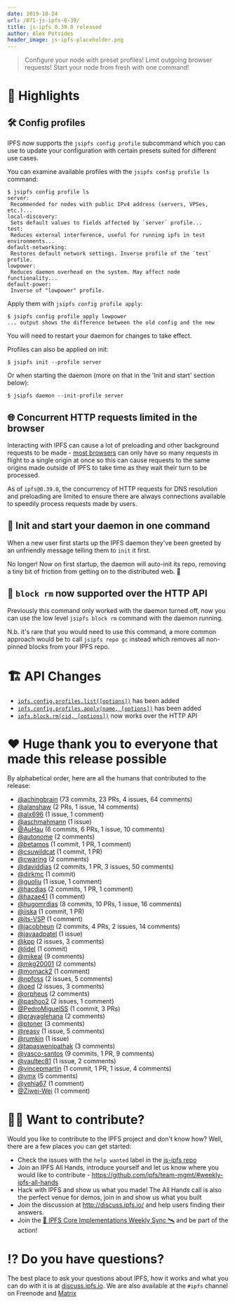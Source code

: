 ```yaml
---
date: 2019-10-24
url: /071-js-ipfs-0-39/
title: js-ipfs 0.39.0 released
author: Alex Potsides
header_image: js-ipfs-placeholder.png
---
```


> Configure your node with preset profiles! Limit outgoing browser requests! Start your node from fresh with one command!

# 🔦 Highlights

## 🛠 Config profiles

IPFS now supports the `jsipfs config profile` subcommand which you can use to update your configuration with certain presets suited for different use cases.

You can examine available profiles with the `jsipfs config profile ls` command:

```console
$ jsipfs config profile ls
server:
 Recommended for nodes with public IPv4 address (servers, VPSes, etc.)...
local-discovery:
 Sets default values to fields affected by `server` profile...
test:
 Reduces external interference, useful for running ipfs in test environments...
default-networking:
 Restores default network settings. Inverse profile of the `test` profile.
lowpower:
 Reduces daemon overhead on the system. May affect node functionality...
default-power:
 Inverse of "lowpower" profile.
 ```

Apply them with `jsipfs config profile apply`:

 ```console
$ jsipfs config profile apply lowpower
... output shows the difference between the old config and the new
 ```

You will need to restart your daemon for changes to take effect.

Profiles can also be applied on init:

```console
$ jsipfs init --profile server
```

Or when starting the daemon (more on that in the 'Init and start' section below):

```console
$ jsipfs daemon --init-profile server
```

## 🌐 Concurrent HTTP requests limited in the browser

Interacting with IPFS can cause a lot of preloading and other background requests to be made - [most browsers](https://bugs.chromium.org/p/chromium/issues/detail?id=285567) can only have so many requests in flight to a single origin at once so this can cause requests to the same origins made outside of IPFS to take time as they wait their turn to be processed.

As of `ipfs@0.39.0`, the concurrency of HTTP requests for DNS resolution and preloading are limited to ensure there are always connections available to speedily process requests made by users.

## 🌅 Init and start your daemon in one command

When a new user first starts up the IPFS daemon they've been greeted by an unfriendly message telling them to `init` it first.

No longer!  Now on first startup, the daemon will auto-init its repo, removing a tiny bit of friction from getting on to the distributed web. 🙌

## 🚯 `block rm` now supported over the HTTP API

Previously this command only worked with the daemon turned off, now you can use the low level `jsipfs block rm` command with the daemon running.

N.b. it's rare that you would need to use this command, a more common approach would be to call `jsipfs repo gc` instead which removes all non-pinned blocks from your IPFS repo.

# 🏗 API Changes

* [`ipfs.config.profiles.list([options])`](https://github.com/ipfs/interface-js-ipfs-core/blob/master/SPEC/CONFIG.md#configprofileslist) has been added
* [`ipfs.config.profiles.apply(name, [options])`](https://github.com/ipfs/interface-js-ipfs-core/blob/master/SPEC/CONFIG.md#configprofilesapply) has been added
* [`ipfs.block.rm(cid, [options])`](https://github.com/ipfs/interface-js-ipfs-core/blob/master/SPEC/BLOCK.md#blockrm) now works over the HTTP API

# ❤️ Huge thank you to everyone that made this release possible

By alphabetical order, here are all the humans that contributed to the release:

* [@achingbrain](https://github.com/achingbrain) (73 commits, 23 PRs, 4 issues, 64 comments)
* [@alanshaw](https://github.com/alanshaw) (2 PRs, 1 issue, 14 comments)
* [@alx696](https://github.com/alx696) (1 issue, 1 comment)
* [@aschmahmann](https://github.com/aschmahmann) (1 issue)
* [@AuHau](https://github.com/AuHau) (6 commits, 6 PRs, 1 issue, 10 comments)
* [@autonome](https://github.com/autonome) (2 comments)
* [@betamos](https://github.com/betamos) (1 commit, 1 PR, 1 comment)
* [@csuwildcat](https://github.com/csuwildcat) (1 commit, 1 PR)
* [@cwaring](https://github.com/cwaring) (2 comments)
* [@daviddias](https://github.com/daviddias) (2 commits, 1 PR, 3 issues, 50 comments)
* [@dirkmc](https://github.com/dirkmc) (1 commit)
* [@guoliu](https://github.com/guoliu) (1 issue, 1 comment)
* [@hacdias](https://github.com/hacdias) (2 commits, 1 PR, 1 comment)
* [@hazae41](https://github.com/hazae41) (1 comment)
* [@hugomrdias](https://github.com/hugomrdias) (8 commits, 10 PRs, 1 issue, 16 comments)
* [@iiska](https://github.com/iiska) (1 commit, 1 PR)
* [@its-VSP](https://github.com/its-VSP) (1 comment)
* [@jacobheun](https://github.com/jacobheun) (2 commits, 4 PRs, 2 issues, 14 comments)
* [@javaadpatel](https://github.com/javaadpatel) (1 issue)
* [@kpp](https://github.com/kpp) (2 issues, 3 comments)
* [@lidel](https://github.com/lidel) (1 commit)
* [@mikeal](https://github.com/mikeal) (9 comments)
* [@mkg20001](https://github.com/mkg20001) (2 comments)
* [@momack2](https://github.com/momack2) (1 comment)
* [@npfoss](https://github.com/npfoss) (2 issues, 5 comments)
* [@oed](https://github.com/oed) (2 issues, 3 comments)
* [@orpheus](https://github.com/orpheus) (2 comments)
* [@pashoo2](https://github.com/pashoo2) (2 issues, 1 comment)
* [@PedroMiguelSS](https://github.com/PedroMiguelSS) (1 commit, 3 PRs)
* [@prayaglehana](https://github.com/prayaglehana) (2 comments)
* [@ptoner](https://github.com/ptoner) (3 comments)
* [@reasv](https://github.com/reasv) (1 issue, 5 comments)
* [@rumkin](https://github.com/rumkin) (1 issue)
* [@tapaswenipathak](https://github.com/tapaswenipathak) (3 comments)
* [@vasco-santos](https://github.com/vasco-santos) (9 commits, 1 PR, 9 comments)
* [@vaultec81](https://github.com/vaultec81) (1 issue, 2 comments)
* [@vincepmartin](https://github.com/vincepmartin) (1 commit, 1 PR, 1 issue, 4 comments)
* [@vmx](https://github.com/vmx) (5 comments)
* [@yehia67](https://github.com/yehia67) (1 comment)
* [@Ziwei-Wei](https://github.com/Ziwei-Wei) (1 comment)

# 🙌🏽 Want to contribute?

Would you like to contribute to the IPFS project and don't know how? Well, there are a few places you can get started:

- Check the issues with the `help wanted` label in the [js-ipfs repo](https://github.com/ipfs/js-ipfs/issues?q=is%3Aopen+is%3Aissue+label%3A%22help+wanted%22)
- Join an IPFS All Hands, introduce yourself and let us know where you would like to contribute - https://github.com/ipfs/team-mgmt/#weekly-ipfs-all-hands
- Hack with IPFS and show us what you made! The All Hands call is also the perfect venue for demos, join in and show us what you built
- Join the discussion at http://discuss.ipfs.io/ and help users finding their answers.
- Join the [🚀 IPFS Core Implementations Weekly Sync 🛰](https://github.com/ipfs/team-mgmt/issues/992) and be part of the action!

# ⁉️ Do you have questions?

The best place to ask your questions about IPFS, how it works and what you can do with it is at [discuss.ipfs.io](https://discuss.ipfs.io). We are also available at the `#ipfs` channel on Freenode and [Matrix](https://matrix.to/#/#ipfs:matrix.org)
